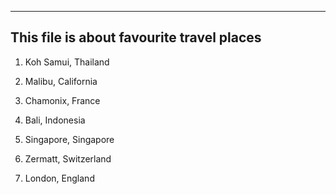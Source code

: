 --------------------------------------------------------------------------------------------
This file is about favourite travel places 
--------------------------------------------------------------------------------------------

1. Koh Samui, Thailand

2. Malibu, California

3. Chamonix, France

4. Bali, Indonesia

5. Singapore, Singapore

6. Zermatt, Switzerland

7. London, England
